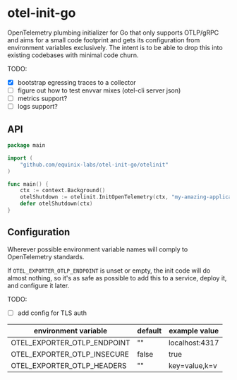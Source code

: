 # otel-init-go

OpenTelemetry plumbing initializer for Go that only supports OTLP/gRPC
and aims for a small code footprint and gets its configuration from environment
variables exclusively. The intent is to be able to drop this into existing
codebases with minimal code churn.

TODO:
- [x] bootstrap egressing traces to a collector
- [ ] figure out how to test envvar mixes (otel-cli server json)
- [ ] metrics support?
- [ ] logs support?

## API

```go
package main

import (
    "github.com/equinix-labs/otel-init-go/otelinit"
)

func main() {
    ctx := context.Background()
    otelShutdown := otelinit.InitOpenTelemetry(ctx, "my-amazing-application")
    defer otelShutdown(ctx)
}
```

## Configuration

Wherever possible environment variable names will comply to OpenTelemetry
standards.

If `OTEL_EXPORTER_OTLP_ENDPOINT` is unset or empty, the init code will
do almost nothing, so it's as safe as possible to add this to a service,
deploy it, and configure it later.

TODO:
- [ ] add config for TLS auth

| environment variable          | default         | example value  |
| ----------------------------- | --------------- | -------------- |
| OTEL_EXPORTER_OTLP_ENDPOINT   | ""              | localhost:4317 |
| OTEL_EXPORTER_OTLP_INSECURE   | false           | true           |
| OTEL_EXPORTER_OTLP_HEADERS    | ""              | key=value,k=v  |

